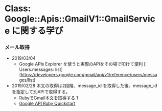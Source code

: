 # Class: Google::Apis::GmailV1::GmailService に関する学び


### メール取得

- 2019/03/04
  - Google APIs Explorer を使うと実際のAPIをその場で叩けて便利 [
Users.messages: list] (https://developers.google.com/gmail/api/v1/reference/users/messages/list)
- 2019/02/28 本文の取得は2段階、message_id を取得した後、message_id を指定して別APIで取得する。
  - [RubyでGmail本文を取得する 1](http://shidetake.com/gmail_api_1/)
  - [Google API Ruby Quickstart](https://developers.google.com/gmail/api/quickstart/ruby)

